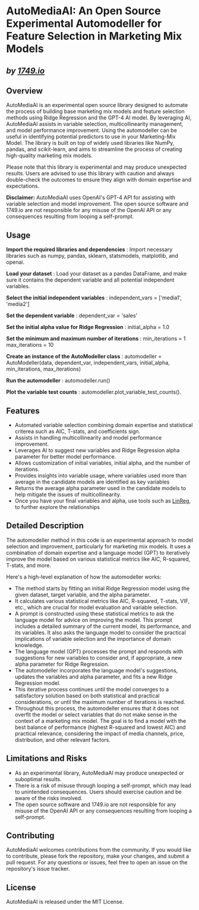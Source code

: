 # AutoMediaAI: An Open Source Experimental Automodeller for Feature Selection in Marketing Mix Models

## _by [1749.io](https://1749.io)_

## Overview

AutoMediaAI is an experimental open source library designed to automate the process of building base marketing mix models and feature selection methods using Ridge Regression and the GPT-4 AI model. By leveraging AI, AutoMediaAI assists in variable selection, multicollinearity management, and model performance improvement. Using the automodeller can be useful in identifying potential predictors to use in your Marketing-Mix Model. The library is built on top of widely used libraries like NumPy, pandas, and scikit-learn, and aims to streamline the process of creating high-quality marketing mix models.

Please note that this library is experimental and may produce unexpected results. Users are advised to use this library with caution and always double-check the outcomes to ensure they align with domain expertise and expectations.

**Disclaimer:** AutoMediaAI uses OpenAI's GPT-4 API for assisting with variable selection and model improvement. The open source software and 1749.io are not responsible for any misuse of the OpenAI API or any consequences resulting from looping a self-prompt.

## Usage

**Import the required libraries and dependencies** :
Import necessary libraries such as numpy, pandas, sklearn, statsmodels, matplotlib, and openai.
   
**Load your dataset** :
Load your dataset as a pandas DataFrame, and make sure it contains the dependent variable and all potential independent variables.

**Select the initial independent variables** :
independent_vars = ['media1', 'media2']

**Set the dependent variable** :
dependent_var = 'sales'

**Set the initial alpha value for Ridge Regression** :
initial_alpha = 1.0

**Set the minimum and maximum number of iterations** :
min_iterations = 1
max_iterations = 10

**Create an instance of the AutoModeller class** :
automodeller = AutoModeller(data, dependent_var, independent_vars, initial_alpha, min_iterations, max_iterations)

**Run the automodeller** :
automodeller.run()

**Plot the variable test counts** :
automodeller.plot_variable_test_counts().



## Features
- Automated variable selection combining domain expertise and statistical criterea such as AIC, T-stats, and coefficients sign.
- Assists in handling multicollinearity and model performance improvement.
- Leverages AI to suggest new variables and Ridge Regression alpha parameter for better model performance.
- Allows customization of initial variables, initial alpha, and the number of iterations.
- Provides insights into variable usage, where variables used more than average in the candidate models are identified as key variables
- Returns the average alpha parameter used in the candidate models to help mitigate the issues of multicollinearity.
- Once you have your final variables and alpha, use tools such as [LinReg](https://linreg.tools), to further explore the relationships

## Detailed Description
The automodeller method in this code is an experimental approach to model selection and improvement, particularly for marketing mix models. It uses a combination of domain expertise and a language model (GPT) to iteratively improve the model based on various statistical metrics like AIC, R-squared, T-stats, and more.

Here's a high-level explanation of how the automodeller works:

- The method starts by fitting an initial Ridge Regression model using the given dataset, target variable, and the alpha parameter.
- It calculates various statistical metrics like AIC, R-squared, T-stats, VIF, etc., which are crucial for model evaluation and variable selection.
- A prompt is constructed using these statistical metrics to ask the language model for advice on improving the model. This prompt includes a detailed summary of the current model, its performance, and its variables. It also asks the language model to consider the practical implications of variable selection and the importance of domain knowledge.
- The language model (GPT) processes the prompt and responds with suggestions for new variables to consider and, if appropriate, a new alpha parameter for Ridge Regression.
- The automodeller incorporates the language model's suggestions, updates the variables and alpha parameter, and fits a new Ridge Regression model.
- This iterative process continues until the model converges to a satisfactory solution based on both statistical and practical considerations, or until the maximum number of iterations is reached.
- Throughout this process, the automodeller ensures that it does not overfit the model or select variables that do not make sense in the context of a marketing mix model. The goal is to find a model with the best balance of performance (highest R-squared and lowest AIC) and practical relevance, considering the impact of media channels, price, distribution, and other relevant factors.

## Limitations and Risks
- As an experimental library, AutoMediaAI may produce unexpected or suboptimal results.
- There is a risk of misuse through looping a self-prompt, which may lead to unintended consequences. Users should exercise caution and be aware of the risks involved.
- The open source software and 1749.io are not responsible for any misuse of the OpenAI API or any consequences resulting from looping a self-prompt.

## Contributing
AutoMediaAI welcomes contributions from the community. If you would like to contribute, please fork the repository, make your changes, and submit a pull request. For any questions or issues, feel free to open an issue on the repository's issue tracker.

## License
AutoMediaAI is released under the MIT License.

